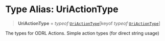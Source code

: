# Type Alias: UriActionType

> **UriActionType** = *typeof* [`UriActionType`](../variables/UriActionType.md)\[keyof *typeof* [`UriActionType`](../variables/UriActionType.md)\]

The types for ODRL Actions.
Simple action types (for direct string usage)
